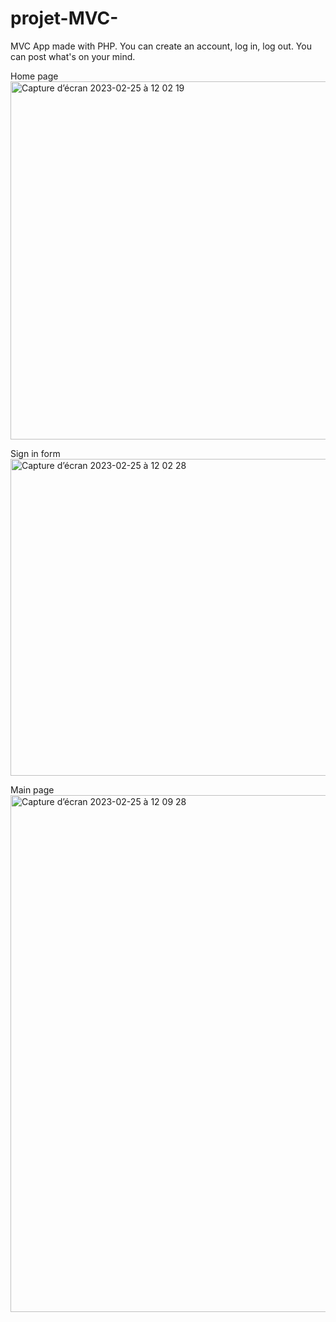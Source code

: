 # projet-MVC-
MVC App made with PHP. You can create an account, log in, log out. You can post what's on your mind.

Home page
<img width="573" alt="Capture d’écran 2023-02-25 à 12 02 19" src="https://user-images.githubusercontent.com/92720413/221353674-66c64940-4252-4a41-9224-6d765a53ada8.png">


Sign in form
<img width="507" alt="Capture d’écran 2023-02-25 à 12 02 28" src="https://user-images.githubusercontent.com/92720413/221353676-4c0ae604-db77-4ffc-af6f-71cb60c83fd8.png">


Main page 
<img width="827" alt="Capture d’écran 2023-02-25 à 12 09 28" src="https://user-images.githubusercontent.com/92720413/221353677-2a1c4cb0-8399-4349-950d-82d01a0632f1.png">

